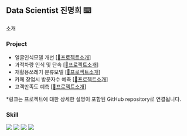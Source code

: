 
## Data Scientist 진명희 ⌨️

소개

### Project
- 얼굴인식모델 개선 [[🔗프로젝트소개](https://github.com/jinmyeonghee/face-recognition)]
- 과적차량 인식 및 단속 [[🔗프로젝트소개](https://github.com/jinmyeonghee/Overload-vehicle-detection)]
- 재활용쓰레기 분류모델 [[🔗프로젝트소개](https://github.com/jinmyeonghee/Garbage-classification-model/tree/main)]
- 카페 창업시 방문자수 예측 [[🔗프로젝트소개](https://github.com/jinmyeonghee/Visitor_Prediction_ML)]
- 고객만족도 예측 [[🔗프로젝트소개](https://github.com/jinmyeonghee/Satisfaction-Analyze-ML/tree/main)]
  
*링크는 프로젝트에 대한 상세한 설명이 포함된 GitHub repository로 연결됩니다.

### Skill
<img src="https://img.shields.io/badge/python-3776AB?style=flat&logo=python&logoColor=white"/> <img src="https://img.shields.io/badge/postgresql-4169E1?style=flat&logo=postgresql&logoColor=white"/> <img src="https://img.shields.io/badge/selenium-43B02A?style=flat&logo=selenium&logoColor=white"/> <img src="https://img.shields.io/badge/metabase-509EE3?style=flat&logo=metabase&logoColor=white"/>





